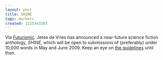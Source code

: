 ```yaml
---
layout: post
title: SHINE
tags: markets
created: 1225343383
---
```

VIa [Futurismic](http://futurismic.com/2008/10/29/shine-jetse-de-vries-and-solaris-books-to-produce-a-positive-science-anthology/):  Jetse de Vries has announced a near-future science fiction anthology, *SHINE*, which will be open to submissions of (preferably) under 10,000 words in May and June 2009.  Keep an eye on [the guidelines](http://shineanthology.wordpress.com/2008/10/28/shine-anthology-guidelines/) until then.
